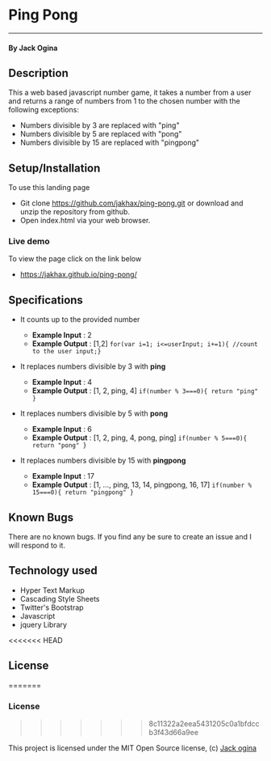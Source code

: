 Ping Pong
===================

- - - - 
#### By **Jack Ogina**

## Description ##
This a web based javascript number game, it takes a number from a user and returns a range of numbers from 1 to the chosen number with the following exceptions:
* Numbers divisible by 3 are replaced with "ping"
* Numbers divisible by 5 are replaced with "pong"
* Numbers divisible by 15 are replaced with "pingpong"

## Setup/Installation ##
To use this landing page 
* Git clone https://github.com/jakhax/ping-pong.git or download and unzip the repository from github.
* Open index.html via your web browser.

### Live demo ###
To view the page click on the link below
* https://jakhax.github.io/ping-pong/

## Specifications ##
* It counts up to the provided number
    * **Example Input** :  2
    * **Example Output** : [1,2]
    `for(var i=1; i<=userInput; i+=1){ //count to the user input;}`
* It replaces numbers divisible by 3 with **ping**
    * **Example Input** :  4
    * **Example Output** : [1, 2, ping, 4]
    `if(number % 3===0){ return "ping" }`

* It replaces numbers divisible by 5 with **pong**
    * **Example Input** :  6
    * **Example Output** : [1, 2, ping, 4, pong, ping]
    `if(number % 5===0){ return "pong" }`
* It replaces numbers divisible by 15 with **pingpong**
    * **Example Input** :  17
    * **Example Output** : [1, ..., ping, 13, 14, pingpong, 16, 17]
    `if(number % 15===0){ return "pingpong" }`

## Known Bugs ##

There are no known bugs. If you find any be sure to create an issue and I will respond to it.

## Technology used ##

* Hyper Text Markup
* Cascading Style Sheets
* Twitter's Bootstrap
* Javascript
* jquery Library

<<<<<<< HEAD
## License ##
=======
### License ##
>>>>>>> 8c11322a2eea5431205c0a1bfdccb3f43d66a9ee

This project is licensed under the MIT Open Source license, (c) [Jack ogina](https://github.com/jakhax) 